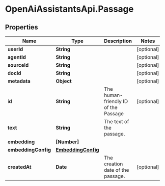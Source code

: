# OpenAiAssistantsApi.Passage

## Properties

Name | Type | Description | Notes
------------ | ------------- | ------------- | -------------
**userId** | **String** |  | [optional] 
**agentId** | **String** |  | [optional] 
**sourceId** | **String** |  | [optional] 
**docId** | **String** |  | [optional] 
**metadata** | **Object** |  | [optional] 
**id** | **String** | The human-friendly ID of the Passage | [optional] 
**text** | **String** | The text of the passage. | 
**embedding** | **[Number]** |  | 
**embeddingConfig** | [**EmbeddingConfig**](EmbeddingConfig.md) |  | 
**createdAt** | **Date** | The creation date of the passage. | [optional] 


